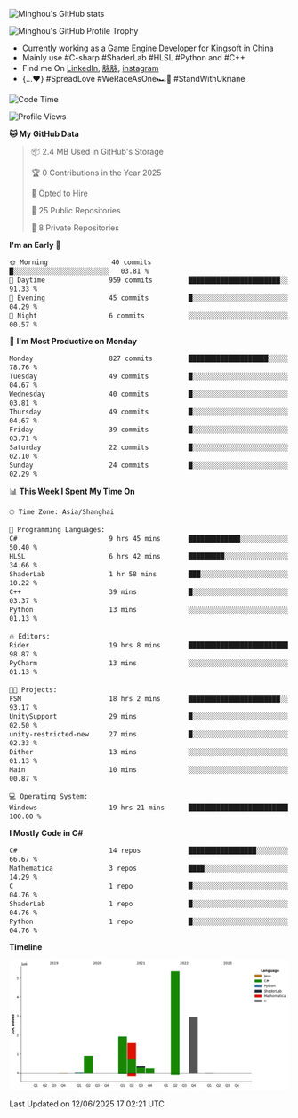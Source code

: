 ![Minghou's GitHub stats](https://github-readme-stats.vercel.app/api?username=Minghou-Lei&include_all_commits=true&show_icons=true&theme=radical)

![Minghou's GitHub Profile Trophy](https://github-profile-trophy.vercel.app/?username=Minghou-Lei&theme=onedark)

- Currently working as a Game Engine Developer for Kingsoft in China
- Mainly use #C-sharp #ShaderLab #HLSL #Python and #C++
- Find me On [LinkedIn](https://www.linkedin.com/in/%E6%98%8E%E7%9A%93-%E6%9D%8E-597356105/), [脉脉](https://maimai.cn/contact/share/card?u=kgmsdwiqpe9a&_share_channel=copy_link), [instagram](https://www.instagram.com/mistletoer76/)
- {...♥️} #SpreadLove #WeRaceAsOne🏎🌈 #StandWithUkriane

<!-- ![Minghou's GitHub stats](https://github-readme-stats.vercel.app/api/top-langs/?username=Minghou-lei&layout=compact&theme=radical) -->

<!--START_SECTION:waka-->
![Code Time](http://img.shields.io/badge/Code%20Time-723%20hrs%2044%20mins-blue)

![Profile Views](http://img.shields.io/badge/Profile%20Views-0-blue)

**🐱 My GitHub Data** 

> 📦 2.4 MB Used in GitHub's Storage 
 > 
> 🏆 0 Contributions in the Year 2025
 > 
> 💼 Opted to Hire
 > 
> 📜 25 Public Repositories 
 > 
> 🔑 8 Private Repositories 
 > 
**I'm an Early 🐤** 

```text
🌞 Morning                40 commits          █░░░░░░░░░░░░░░░░░░░░░░░░   03.81 % 
🌆 Daytime                959 commits         ███████████████████████░░   91.33 % 
🌃 Evening                45 commits          █░░░░░░░░░░░░░░░░░░░░░░░░   04.29 % 
🌙 Night                  6 commits           ░░░░░░░░░░░░░░░░░░░░░░░░░   00.57 % 
```
📅 **I'm Most Productive on Monday** 

```text
Monday                   827 commits         ████████████████████░░░░░   78.76 % 
Tuesday                  49 commits          █░░░░░░░░░░░░░░░░░░░░░░░░   04.67 % 
Wednesday                40 commits          █░░░░░░░░░░░░░░░░░░░░░░░░   03.81 % 
Thursday                 49 commits          █░░░░░░░░░░░░░░░░░░░░░░░░   04.67 % 
Friday                   39 commits          █░░░░░░░░░░░░░░░░░░░░░░░░   03.71 % 
Saturday                 22 commits          █░░░░░░░░░░░░░░░░░░░░░░░░   02.10 % 
Sunday                   24 commits          █░░░░░░░░░░░░░░░░░░░░░░░░   02.29 % 
```


📊 **This Week I Spent My Time On** 

```text
🕑︎ Time Zone: Asia/Shanghai

💬 Programming Languages: 
C#                       9 hrs 45 mins       █████████████░░░░░░░░░░░░   50.40 % 
HLSL                     6 hrs 42 mins       █████████░░░░░░░░░░░░░░░░   34.66 % 
ShaderLab                1 hr 58 mins        ███░░░░░░░░░░░░░░░░░░░░░░   10.22 % 
C++                      39 mins             █░░░░░░░░░░░░░░░░░░░░░░░░   03.37 % 
Python                   13 mins             ░░░░░░░░░░░░░░░░░░░░░░░░░   01.13 % 

🔥 Editors: 
Rider                    19 hrs 8 mins       █████████████████████████   98.87 % 
PyCharm                  13 mins             ░░░░░░░░░░░░░░░░░░░░░░░░░   01.13 % 

🐱‍💻 Projects: 
FSM                      18 hrs 2 mins       ███████████████████████░░   93.17 % 
UnitySupport             29 mins             █░░░░░░░░░░░░░░░░░░░░░░░░   02.50 % 
unity-restricted-new     27 mins             █░░░░░░░░░░░░░░░░░░░░░░░░   02.33 % 
Dither                   13 mins             ░░░░░░░░░░░░░░░░░░░░░░░░░   01.13 % 
Main                     10 mins             ░░░░░░░░░░░░░░░░░░░░░░░░░   00.87 % 

💻 Operating System: 
Windows                  19 hrs 21 mins      █████████████████████████   100.00 % 
```

**I Mostly Code in C#** 

```text
C#                       14 repos            █████████████████░░░░░░░░   66.67 % 
Mathematica              3 repos             ████░░░░░░░░░░░░░░░░░░░░░   14.29 % 
C                        1 repo              █░░░░░░░░░░░░░░░░░░░░░░░░   04.76 % 
ShaderLab                1 repo              █░░░░░░░░░░░░░░░░░░░░░░░░   04.76 % 
Python                   1 repo              █░░░░░░░░░░░░░░░░░░░░░░░░   04.76 % 
```



**Timeline**

![Lines of Code chart](https://raw.githubusercontent.com/Minghou-Lei/Minghou-Lei/main/assets/bar_graph.png)


 Last Updated on 12/06/2025 17:02:21 UTC
<!--END_SECTION:waka-->
